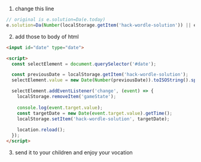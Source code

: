 1. change this line

```js
// original is e.solution=Da(e.today)
e.solution=Da(Number(localStorage.getItem('hack-wordle-solution')) || e.today)
```

2. add those to body of html

```html
<input id="date" type="date">

<script>
  const selectElement = document.querySelector('#date');

  const previousDate = localStorage.getItem('hack-wordle-solution');
  selectElement.value = new Date(Number(previousDate)).toISOString().split('T')[0];

  selectElement.addEventListener('change', (event) => {
    localStorage.removeItem('gameState');
    
    console.log(event.target.value);
    const targetDate = new Date(event.target.value).getTime();
    localStorage.setItem('hack-wordle-solution', targetDate);
    
    location.reload();
  });
</script>
```

3. send it to your children and enjoy your vocation